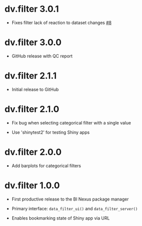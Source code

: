 # dv.filter 3.0.1

- Fixes filter lack of reaction to dataset changes [#8](https://github.com/Boehringer-Ingelheim/dv.filter/issues/8)

# dv.filter 3.0.0

- GitHub release with QC report

# dv.filter 2.1.1

- Initial release to GitHub

# dv.filter 2.1.0

- Fix bug when selecting categorical filter with a single value

- Use 'shinytest2' for testing Shiny apps

# dv.filter 2.0.0

- Add barplots for categorical filters

# dv.filter 1.0.0

- First productive release to the BI Nexus package manager

- Primary interface: `data_filter_ui()` and `data_filter_server()`

- Enables bookmarking state of Shiny app via URL

